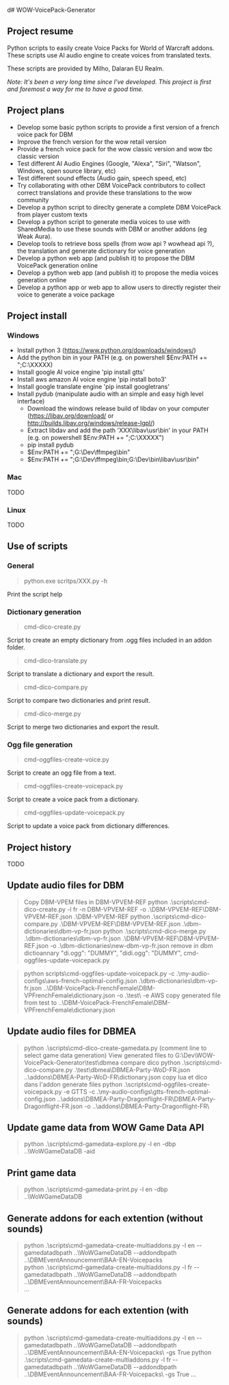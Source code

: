d# WOW-VoicePack-Generator

## Project resume

Python scripts to easily create Voice Packs for World of Warcraft addons. These scripts use AI audio engine to create voices from translated texts.

These scripts are provided by Milho, Dalaran EU Realm.

*Note: It's been a very long time since I've developed. This project is first and foremost a way for me to have a good time.*

## Project plans

* Develop some basic python scripts to provide a first version of a french voice pack for DBM
* Improve the french version for the wow retail version
* Provide a french voice pack for the wow classic version and wow tbc classic version
* Test different AI Audio Engines (Google, "Alexa", "Siri", "Watson", Windows, open source library, etc)
* Test different sound effects (Audio gain, speech speed, etc)
* Try collaborating with other DBM VoicePack contributors to collect correct translations and provide these translations to the wow community
* Develop a python script to direclty generate a complete DBM VoicePack from player custom texts
* Develop a python script to generate media voices to use with SharedMedia to use these sounds with DBM or another addons (eg Weak Aura).
* Develop tools to retrieve boss spells (from wow api ? wowhead api ?), the translation and generate dictionary for voice generation
* Develop a python web app (and publish it) to propose the DBM VoicePack generation online
* Develop a python web app (and publish it) to propose the media voices generation online
* Develop a python app or web app to allow users to directly register their voice to generate a voice package

## Project install

### Windows

* Install python 3 (https://www.python.org/downloads/windows/)
* Add the python bin in your PATH (e.g. on powershell $Env:PATH += ";C:\XXXXX)
* Install google AI voice engine 'pip install gtts'
* Install aws amazon AI voice engine 'pip install boto3'
* Install google translate engine 'pip install googletrans'
* Install pydub (manipulate audio with an simple and easy high level interface)
  * Download the windows release build of libdav on your computer (https://libav.org/download/ or http://builds.libav.org/windows/release-lgpl/)
  * Extract libdav and add the path 'XXX\libav\usr\bin' in your PATH (e.g. on powershell $Env:PATH += ";C:\XXXXX")
  * pip install pydub
  * $Env:PATH += ";G:\Dev\ffmpeg\bin"
  * $Env:PATH += ";G:\Dev\ffmpeg\bin;G:\Dev\bin\libav\usr\bin"

### Mac

TODO

### Linux

TODO

## Use of scripts

### General

> python.exe scritps/XXX.py -h

Print the script help

### Dictionary generation

> cmd-dico-create.py

Script to create an empty dictionary from .ogg files included in an addon folder.

> cmd-dico-translate.py

Script to translate a dictionary and export the result.

> cmd-dico-compare.py

Script to compare two dictionaries and print result.

> cmd-dico-merge.py

Script to merge two dictionaries and export the result.

### Ogg file generation

> cmd-oggfiles-create-voice.py

Script to create an ogg file from a text.

> cmd-oggfiles-create-voicepack.py

Script to create a voice pack from a dictionary.

> cmd-oggfiles-update-voicepack.py

Script to update a voice pack from dictionary differences.

## Project history

TODO


## Update audio files for DBM
> Copy DBM-VPEM files in DBM-VPVEM-REF
> python .\scripts\cmd-dico-create.py -l fr -n DBM-VPVEM-REF -o .\DBM-VPVEM-REF\DBM-VPVEM-REF.json .\DBM-VPVEM-REF
> python .\scripts\cmd-dico-compare.py .\DBM-VPVEM-REF\DBM-VPVEM-REF.json .\dbm-dictionaries\dbm-vp-fr.json
> python .\scripts\cmd-dico-merge.py .\dbm-dictionaries\dbm-vp-fr.json .\DBM-VPVEM-REF\DBM-VPVEM-REF.json -o .\dbm-dictionaries\new-dbm-vp-fr.json
> remove in dbm dictioannary "di.ogg": "DUMMY", "didi.ogg": "DUMMY",
> cmd-oggfiles-update-voicepack.py

> python scripts\cmd-oggfiles-update-voicepack.py -c .\my-audio-configs\aws-french-optimal-config.json .\dbm-dictionaries\dbm-vp-fr.json ..\DBM-VoicePack-FrenchFemale\DBM-VPFrenchFemale\dictionary.json -o .\test\ -e AWS
> copy generated file from test to ..\DBM-VoicePack-FrenchFemale\DBM-VPFrenchFemale\dictionary.json


## Update audio files for DBMEA
> python .\scripts\cmd-dico-create-gamedata.py (comment line to select game data generation)
> View generated files to G:\Dev\WOW-VoicePack-Generator\test\dbmea
> compare dico 
> python .\scripts\cmd-dico-compare.py .\test\dbmea\DBMEA-Party-WoD-FR.json ..\addons\DBMEA-Party-WoD-FR\dictionary.json
> copy lua et dico dans l'addon
> generate files
> python .\scripts\cmd-oggfiles-create-voicepack.py -e GTTS -c .\my-audio-configs\gtts-french-optimal-config.json ..\addons\DBMEA-Party-Dragonflight-FR\DBMEA-Party-Dragonflight-FR.json -o ..\addons\DBMEA-Party-Dragonflight-FR\

## Update game data from WOW Game Data API
> python .\scripts\cmd-gamedata-explore.py -l en -dbp ..\WoWGameDataDB  -aid

## Print game data
> python .\scripts\cmd-gamedata-print.py -l en -dbp ..\WoWGameDataDB

## Generate addons for each extention (without sounds)
> python .\scripts\cmd-gamedata-create-multiaddons.py -l en --gamedatadbpath ..\WoWGameDataDB --addondbpath ..\DBMEventAnnouncement\BAA-EN-Voicepacks\
> python .\scripts\cmd-gamedata-create-multiaddons.py -l fr --gamedatadbpath ..\WoWGameDataDB --addondbpath ..\DBMEventAnnouncement\BAA-FR-Voicepacks\
> ...

## Generate addons for each extention (with sounds)
> python .\scripts\cmd-gamedata-create-multiaddons.py -l en --gamedatadbpath ..\WoWGameDataDB --addondbpath ..\DBMEventAnnouncement\BAA-EN-Voicepacks\ -gs True
> python .\scripts\cmd-gamedata-create-multiaddons.py -l fr --gamedatadbpath ..\WoWGameDataDB --addondbpath ..\DBMEventAnnouncement\BAA-FR-Voicepacks\ -gs True
> ...